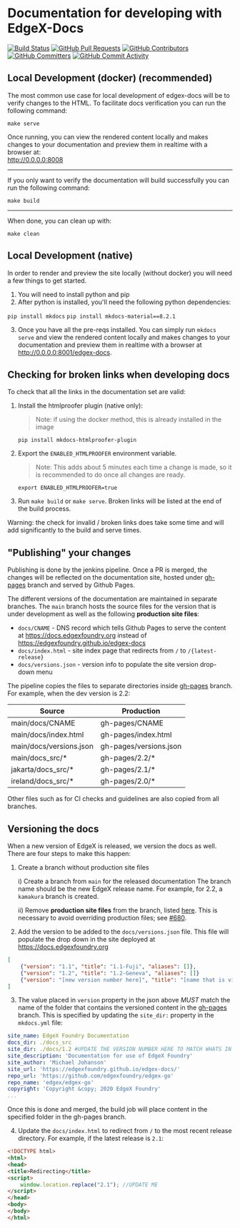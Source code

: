 # Documentation for developing with EdgeX-Docs
[![Build Status](https://jenkins.edgexfoundry.org/view/EdgeX%20Foundry%20Project/job/edgexfoundry/job/edgex-docs/job/main/badge/icon)](https://jenkins.edgexfoundry.org/view/EdgeX%20Foundry%20Project/job/edgexfoundry/job/edgex-docs/job/main/) [![GitHub Pull Requests](https://img.shields.io/github/issues-pr-raw/edgexfoundry/edgex-docs)](https://github.com/edgexfoundry/edgex-docs/pulls) [![GitHub Contributors](https://img.shields.io/github/contributors/edgexfoundry/edgex-docs)](https://github.com/edgexfoundry/edgex-docs/contributors) [![GitHub Committers](https://img.shields.io/badge/team-committers-green)](https://github.com/orgs/edgexfoundry/teams/edgex-docs-committers/members) [![GitHub Commit Activity](https://img.shields.io/github/commit-activity/m/edgexfoundry/edgex-docs)](https://github.com/edgexfoundry/edgex-docs/commits)

## Local Development (docker) (recommended)

The most common use case for local development of edgex-docs will be to verify changes to the HTML. To facilitate docs verification you can run the following command:

```shell
make serve
```

Once running, you can view the rendered content locally and makes changes to your documentation and preview them in realtime with a browser at:  
http://0.0.0.0:8008

---

If you only want to verify the documentation will build successfully you can run the following command:

```shell
make build
```

---

When done, you can clean up with:

```shell
make clean
```

## Local Development (native)

In order to render and preview the site locally (without docker) you will need a few things to get started.

1) You will need to install python and pip
2) After python is installed, you'll need the following python dependencies:

`pip install mkdocs`
`pip install mkdocs-material==8.2.1`


3) Once you have all the pre-reqs installed. You can simply run `mkdocs serve` and view the rendered content locally and makes changes to your documentation and preview them in realtime with a browser at http://0.0.0.0:8001/edgex-docs.

## Checking for broken links when developing docs

To check that all the links in the documentation set are valid:

1. Install the htmlproofer plugin (native only):

	> Note: if using the docker method, this is already installed in the image

	```shell
	pip install mkdocs-htmlproofer-plugin
	```

2. Export the `ENABLED_HTMLPROOFER` environment variable.

	> Note: This adds about 5 minutes each time a change is made, so it is recommended to do once all changes are ready.

	```shell
	export ENABLED_HTMLPROOFER=true
	```

3. Run `make build` or `make serve`. Broken links will be listed at the end of the build process.

Warning: the check for invalid / broken links does take some time and will add significantly to the build and serve times.

## "Publishing" your changes

Publishing is done by the jenkins pipeline. Once a PR is merged, the changes will be reflected on the documentation site, hosted under [gh-pages] branch and served by Github Pages.

The different versions of the documentation are maintained in separate branches.
The `main` branch hosts the source files for the version that is under development as well as the following **production site files**:

- `docs/CNAME` - DNS record which tells Github Pages to serve the content at https://docs.edgexfoundry.org instead of https://edgexfoundry.github.io/edgex-docs
- `docs/index.html` - site index page that redirects from `/` to `/{latest-release}`
- `docs/versions.json` - version info to populate the site version drop-down menu

The pipeline copies the files to separate directories inside [gh-pages] branch. 
For example, when the dev version is 2.2:

| Source                  | Production             |
|-------------------------|------------------------|
| main/docs/CNAME         | gh-pages/CNAME         |
| main/docs/index.html    | gh-pages/index.html    |
| main/docs/versions.json | gh-pages/versions.json |
| main/docs_src/*         | gh-pages/2.2/*         |
| jakarta/docs_src/*      | gh-pages/2.1/*         |
| ireland/docs_src/*      | gh-pages/2.0/*         |

Other files such as for CI checks and guidelines are also copied from all branches.

## Versioning the docs

When a new version of EdgeX is released, we version the docs as well. There are four steps to make this happen:

1) Create a branch without production site files

    i) Create a branch from `main` for the released documentation
    The branch name should be the new EdgeX release name.
    For example, for 2.2, a `kamakura` branch is created.

    ii) Remove **production site files** from the branch, listed [here](#publishing-your-changes).
    This is necessary to avoid overriding production files; see [#680](https://github.com/edgexfoundry/edgex-docs/issues/680).

2) Add the version to be added to the `docs/versions.json` file. This file will populate the drop down in the site deployed at https://docs.edgexfoundry.org

``` json
[
    {"version": "1.1", "title": "1.1-Fuji", "aliases": []},
    {"version": "1.2", "title": "1.2-Geneva", "aliases": []}
    {"version": "[new version number here]", "title": "[name that is visible in the drop down]", "aliases": []}
]
```

3) The value placed in `version` property in the json above *MUST* match the name of the folder that contains the versioned content in the [gh-pages] branch. This is specified by updating the `site_dir:` property in the `mkdocs.yml` file:

``` yaml
site_name: EdgeX Foundry Documentation
docs_dir: ./docs_src
site_dir: ./docs/1.2 #UPDATE THE VERSION NUMBER HERE TO MATCH WHATS IN THE VERSION.JSON
site_description: 'Documentation for use of EdgeX Foundry'
site_author: 'Michael Johanson'
site_url: 'https://edgexfoundry.github.io/edgex-docs/'
repo_url: 'https://github.com/edgexfoundry/edgex-go'
repo_name: 'edgex/edgex-go'
copyright: 'Copyright &copy; 2020 EdgeX Foundry'
...
```

Once this is done and merged, the build job will place content in the specified folder in the gh-pages branch. 

4) Update the `docs/index.html` to redirect from `/` to the most recent release directory.
For example, if the latest release is `2.1`:

``` html
<!DOCTYPE html>
<html>
<head>
<title>Redirecting</title>
<script>
    window.location.replace("2.1"); //UPDATE ME
</script>
</head>
<body>
</body>
</html>
```

 [gh-pages]: https://github.com/edgexfoundry/edgex-docs/tree/gh-pages

